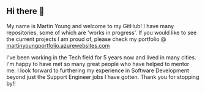 ## Hi there 👋
My name is Martin Young and welcome to my GitHub! I have many repositories, some of which are 'works in progress'. If you would like to see the current projects I am proud of, please check my portfolio @ [martinyoungportfolio.azurewebsites.com](https://martinyoungportfolio.azurewebsites.net/)

I've been working in the Tech field for 5 years now and lived in many cities. I'm happy to have met so many great people who have helped to mentor me. I look forward to furthering my experience in Software Development beyond just the Support Engineer jobs I have gotten. 
Thank you for stopping by!!
<!--
**VariusValinium22/VariusValinium22** is a ✨ _special_ ✨ repository because its `README.md` (this file) appears on your GitHub profile.

Here are some ideas to get you started:

- 🔭 I’m currently working on ...
- 🌱 I’m currently learning ...
- 👯 I’m looking to collaborate on ...
- 🤔 I’m looking for help with ...
- 💬 Ask me about ...
- 📫 How to reach me: ...
- 😄 Pronouns: ...
- ⚡ Fun fact: ...
-->
